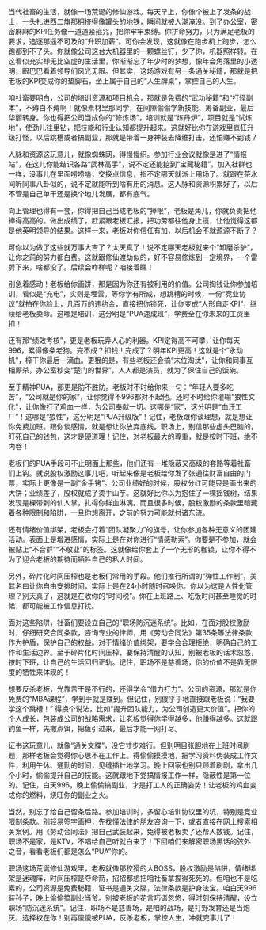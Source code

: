 当代社畜的生活，就像一场荒诞的修仙游戏。每天早上，你像个被上了发条的战士，一头扎进西二旗那拥挤得像罐头的地铁，瞬间就被人潮淹没。到了办公室，密密麻麻的KPI任务像一道道紧箍咒，把你牢牢束缚。你拼命努力，只为满足老板的要求，追逐那遥不可及的“升职加薪”。可你会发现，这就像在跑步机上跑步，怎么跑都到不了头。你就像公司这台大机器里的一颗螺丝钉，少了你，机器照样转。在这看似充实却无比空虚的生活里，你渐渐忘了年少时的梦想，像年会角落里的小透明，眼巴巴看着领导们风光无限。但其实，这场游戏有另一条通关秘籍，那就是把老板的KPI变成你的垫脚石，坐上属于自己的“人生牌桌”，掌控自己的人生。 

咱社畜要明白，公司的培训资源和项目机会，那就是免费的“武功秘籍”和“打怪副本”，不薅白不薅啊！就像素材里那同学，在间隙偷偷学新技能、筹备副业，最后华丽转身。你也得把公司当成你的“修炼场”，培训就是“炼丹炉”，项目就是“试炼地”，使劲儿往里钻，把技能和行业认知都提升起来。这就好比你在游戏里疯狂升级打怪，以后跳槽或者搞副业，那就是带着一身神装去降维打击，还怕赚不到钱？

人脉和资源这玩意儿，就像蜘蛛网，得慢慢织。参加行业会议就像是进了“情报站”，在这儿你能结识各路“武林高手”，说不定还能挖到“宝藏秘籍”。加入社群也一样，没事儿在里面唠唠嗑，交换点信息，指不定哪天就派上用场了。就跟在茶水间听同事八卦似的，说不定就能听到啥有用的消息。这人脉和资源积累好了，以后不管是自己单干还是换个地儿发展，都有底气。

向上管理也得有一套，你得把自己当成老板的“捧哏”，老板是角儿，你就负责把他捧得高高的。做出成绩了，赶紧跟老板汇报，把功劳都往他身上揽，让他觉得这都是他英明领导的结果。这样一来，老板对你信任有加，以后机会不就源源不断了？

可你以为做了这些就万事大吉了？太天真了！说不定哪天老板就来个“卸磨杀驴”，让你之前的努力都白费。这就跟修仙渡劫似的，好不容易修炼到一定境界，一个雷劈下来，啥都没了。后续会咋样呢？咱接着瞧！ 

别急着感动！老板给你画饼，那是因为你还有被利用的价值。公司掏钱让你参加培训，看似是“充电”，实则是埋雷。等你学有所成，想跳槽的时候，一份“竞业协议”就拍在你脸上，几百万的违约金，直接把你锁死，让你变成“人形自走KPI”，继续给老板卖命。这哪是培训，这分明是“PUA速成班”，学费全在你未来的工资里扣！

还有那“绩效考核”，更是老板玩弄人心的利器。KPI定得高不可攀，让你每天996，累得像条老狗。完不成？扣钱！完成了？明年KPI更高！这就是个“永动机”，榨干你最后一滴血。更狠的是，有些老板还会搞“末位淘汰”，让你和同事互相厮杀，办公室秒变“楚门的世界”，人人都是演员，就为了保住自己的饭碗。

至于精神PUA，那更是防不胜防。老板时不时给你来一句：“年轻人要多吃苦”，“公司就是你的家”，让你觉得不996都对不起他。还时不时给你灌输“狼性文化”，让你像打了鸡血一样，为公司奉献一切。这哪是“家”，这分明是“血汗工厂”！这哪是“狼性”，这分明是“PUA升级版”！记住，老板跟你谈理想，就是想让你免费加班。跟你谈感情，就是想让你放弃底线。职场上，别信那些虚头巴脑的，盯死自己的钱包，这才是硬道理！记住，对老板最大的尊重，就是按时下班，绝不内卷！


老板们的PUA手段可不止明面上那些，他们还有一堆隐蔽又高级的套路等着社畜们上钩。就说股权激励这事儿吧，听起来像是老板给你发了张通往财富自由的门票，实际上更像是一副“金手铐”。公司业绩好的时候，股权分红可能只是画出来的大饼；业绩差了，股权就成了烫手山芋。这就好比你以为抱住了一棵摇钱树，结果发现是棵带刺的仙人掌，扎得你鲜血淋漓。而且很多时候，股权激励的条款里暗藏着各种限制和陷阱，一旦你想离开，之前的努力可能就付诸东流。

还有情绪价值绑架，老板会打着“团队凝聚力”的旗号，让你参加各种无意义的团建活动。表面上是增进感情，实际上是在对你进行“情感勒索”。你要是不参加，就会被贴上“不合群”“不敬业”的标签。这就像给你套上了一个无形的枷锁，让你不得不为了迎合老板的期待而牺牲自己的私人时间。

另外，碎片化时间压榨也是老板们常用的手段。他们推行所谓的“弹性工作制”，美其名曰让你自由安排时间，实际上是在24小时随时召唤你。你以为这是人性化管理？别天真了，这就是在收你的“时间税”。你在上班路上、吃饭时间甚至睡觉的时候，都可能被工作信息打扰。

面对这些陷阱，社畜们要设立自己的“职场防沉迷系统”。比如，在面对股权激励时，仔细研究合同条款，咨询专业的律师，用《劳动合同法》第35条等法律条款作为护盾，保护自己的权益。对于情绪价值绑架，要学会合理拒绝，明确自己的工作和生活边界。至于碎片化时间压榨，要保持清醒的认知，别被老板的话术忽悠，按时下班，让自己的生活回归正轨。记住，职场不是慈善场，你的价值不是靠无限度的牺牲来体现的！ 

想要反杀老板，光靠苦干是不行的，还得学会“借力打力”。公司的资源，那就是你免费的“MBA课程”，学到手就是赚到。但记住，别傻乎乎地直接跟老板说：“我要学这个跳槽！” 得换个说法，比如“提升团队能力，为公司创造更大价值”。把你的个人成长，包装成公司的战略需求，让老板觉得你学得越多，他赚得越多。这就跟钓鱼一样，先撒点饵，把鱼引过来，最后才能一网打尽。

证书这玩意儿，就像“通关文牒”，没它寸步难行。但别明目张胆地在上班时间刷题，那样老板会觉得你心思不在工作上。得偷偷摸摸地，把学习资料伪装成工作文件，利用午休、通勤的时间，见缝插针地学习。晚上回家也别只顾着刷剧，拿出几个小时，偷偷提升自己的技能。这就跟地下党搞情报工作一样，隐蔽性是第一位的。记住，白天996，晚上偷偷搞副业，才是打工人的正确姿势！让老板的鸡血变成你的燃料，烧旺你的副业之火。

当然，别忘了给自己留条后路。参加培训时，多留心培训协议里的坑，特别是竞业限制条款。别轻易签字画押，先找懂法律的朋友咨询一下，或者直接在网上搜索相关案例。用《劳动合同法》把自己武装起来，免得被老板卖了还帮人数钱。记住，职场不是家，是KTV，不唱给自己听就白来了！下回咱们来解密职场黑话的弦外之音，看看老板们都是怎么“PUA”你的。


职场这场荒诞修仙游戏里，老板就像那狡猾的大BOSS，股权激励是陷阱，情绪绑架是迷魂阵，时间压榨是夺命箭，招招都想把咱社畜拿捏得死死的。但咱也不是吃素的，公司资源是免费秘籍，证书是通关文牒，法律条款是护身法宝。咱白天996装孙子，晚上偷偷搞副业当爷。别被老板的花言巧语忽悠，得时刻保持清醒，设立职场“防沉迷系统”。记住，职场不是慈善场，是咱的战场，是打野发育还是当炮灰，选择权在你！别再傻傻被PUA，反杀老板，掌控人生，冲就完事儿了！ 